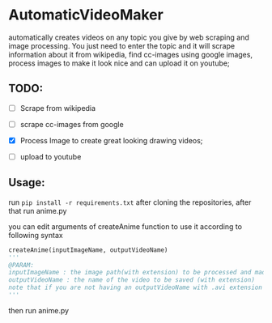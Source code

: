 # AutomaticVideoMaker
automatically creates videos on any topic you give by web scraping and image processing.
You just need to enter the topic and it will scrape information about it from wikipedia, find cc-images using google images, process images to make it look nice and can upload it on youtube;

## TODO:
- [ ] Scrape from wikipedia
- [ ] scrape cc-images from google
- [X] Process Image to create great looking drawing videos;
- [ ] upload to youtube


## Usage:

run `pip install -r requirements.txt` after cloning the repositories, after that run anime.py

you can edit arguments of createAnime function to use it according to following syntax
```python
createAnime(inputImageName, outputVideoName)
'''
@PARAM: 
inputImageName : the image path(with extension) to be processed and made into a video
outputVideoName : the name of the video to be saved (with extension)
note that if you are not having an outputVideoName with .avi extension then you have to change fourcc in createAnime function
'''
```

then run anime.py

